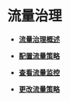 # 流量治理<a name="asm_01_0085"></a>

-   **[流量治理概述](流量治理概述.md)**  

-   **[配置流量策略](配置流量策略.md)**  

-   **[查看流量监控](查看流量监控.md)**  

-   **[更改流量策略](更改流量策略.md)**  


